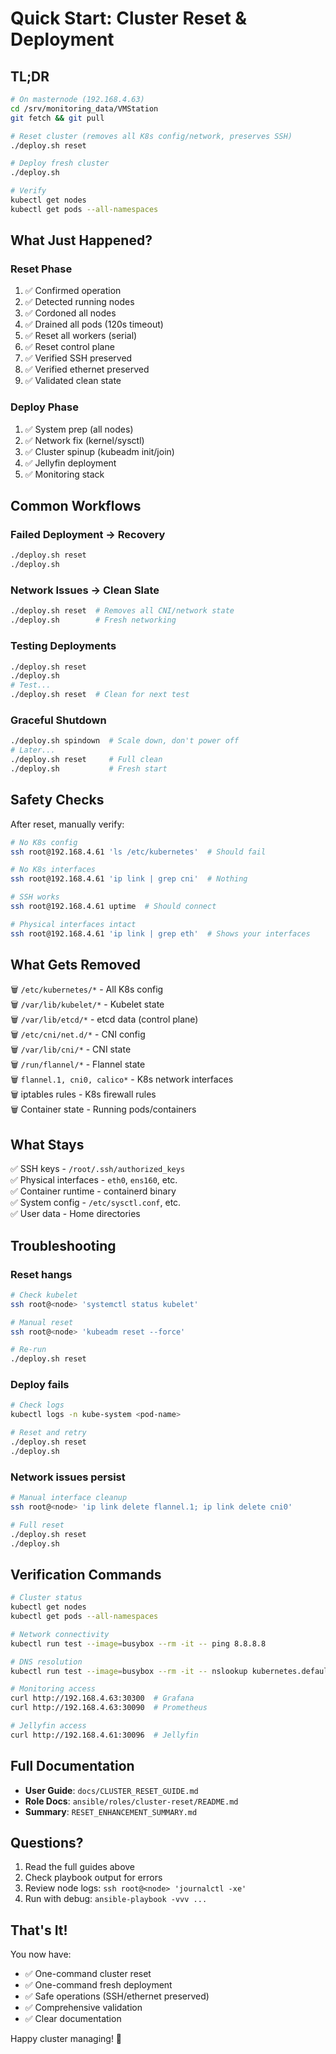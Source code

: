 # Quick Start: Cluster Reset & Deployment

## TL;DR
```bash
# On masternode (192.168.4.63)
cd /srv/monitoring_data/VMStation
git fetch && git pull

# Reset cluster (removes all K8s config/network, preserves SSH)
./deploy.sh reset

# Deploy fresh cluster
./deploy.sh

# Verify
kubectl get nodes
kubectl get pods --all-namespaces
```

## What Just Happened?

### Reset Phase
1. ✅ Confirmed operation
2. ✅ Detected running nodes
3. ✅ Cordoned all nodes
4. ✅ Drained all pods (120s timeout)
5. ✅ Reset all workers (serial)
6. ✅ Reset control plane
7. ✅ Verified SSH preserved
8. ✅ Verified ethernet preserved
9. ✅ Validated clean state

### Deploy Phase
1. ✅ System prep (all nodes)
2. ✅ Network fix (kernel/sysctl)
3. ✅ Cluster spinup (kubeadm init/join)
4. ✅ Jellyfin deployment
5. ✅ Monitoring stack

## Common Workflows

### Failed Deployment → Recovery
```bash
./deploy.sh reset
./deploy.sh
```

### Network Issues → Clean Slate
```bash
./deploy.sh reset  # Removes all CNI/network state
./deploy.sh        # Fresh networking
```

### Testing Deployments
```bash
./deploy.sh reset
./deploy.sh
# Test...
./deploy.sh reset  # Clean for next test
```

### Graceful Shutdown
```bash
./deploy.sh spindown  # Scale down, don't power off
# Later...
./deploy.sh reset     # Full clean
./deploy.sh           # Fresh start
```

## Safety Checks

After reset, manually verify:
```bash
# No K8s config
ssh root@192.168.4.61 'ls /etc/kubernetes'  # Should fail

# No K8s interfaces
ssh root@192.168.4.61 'ip link | grep cni'  # Nothing

# SSH works
ssh root@192.168.4.61 uptime  # Should connect

# Physical interfaces intact
ssh root@192.168.4.61 'ip link | grep eth'  # Shows your interfaces
```

## What Gets Removed

🗑️ `/etc/kubernetes/*` - All K8s config  
🗑️ `/var/lib/kubelet/*` - Kubelet state  
🗑️ `/var/lib/etcd/*` - etcd data (control plane)  
🗑️ `/etc/cni/net.d/*` - CNI config  
🗑️ `/var/lib/cni/*` - CNI state  
🗑️ `/run/flannel/*` - Flannel state  
🗑️ `flannel.1, cni0, calico*` - K8s network interfaces  
🗑️ iptables rules - K8s firewall rules  
🗑️ Container state - Running pods/containers  

## What Stays

✅ SSH keys - `/root/.ssh/authorized_keys`  
✅ Physical interfaces - `eth0`, `ens160`, etc.  
✅ Container runtime - containerd binary  
✅ System config - `/etc/sysctl.conf`, etc.  
✅ User data - Home directories  

## Troubleshooting

### Reset hangs
```bash
# Check kubelet
ssh root@<node> 'systemctl status kubelet'

# Manual reset
ssh root@<node> 'kubeadm reset --force'

# Re-run
./deploy.sh reset
```

### Deploy fails
```bash
# Check logs
kubectl logs -n kube-system <pod-name>

# Reset and retry
./deploy.sh reset
./deploy.sh
```

### Network issues persist
```bash
# Manual interface cleanup
ssh root@<node> 'ip link delete flannel.1; ip link delete cni0'

# Full reset
./deploy.sh reset
./deploy.sh
```

## Verification Commands

```bash
# Cluster status
kubectl get nodes
kubectl get pods --all-namespaces

# Network connectivity
kubectl run test --image=busybox --rm -it -- ping 8.8.8.8

# DNS resolution
kubectl run test --image=busybox --rm -it -- nslookup kubernetes.default

# Monitoring access
curl http://192.168.4.63:30300  # Grafana
curl http://192.168.4.63:30090  # Prometheus

# Jellyfin access
curl http://192.168.4.61:30096  # Jellyfin
```

## Full Documentation

- **User Guide**: `docs/CLUSTER_RESET_GUIDE.md`
- **Role Docs**: `ansible/roles/cluster-reset/README.md`
- **Summary**: `RESET_ENHANCEMENT_SUMMARY.md`

## Questions?

1. Read the full guides above
2. Check playbook output for errors
3. Review node logs: `ssh root@<node> 'journalctl -xe'`
4. Run with debug: `ansible-playbook -vvv ...`

## That's It!

You now have:
- ✅ One-command cluster reset
- ✅ One-command fresh deployment
- ✅ Safe operations (SSH/ethernet preserved)
- ✅ Comprehensive validation
- ✅ Clear documentation

Happy cluster managing! 🚀
